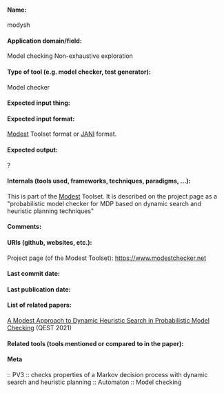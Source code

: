 #### Name:
modysh

#### Application domain/field:
Model checking
Non-exhaustive exploration

#### Type of tool (e.g. model checker, test generator):
Model checker

#### Expected input thing:

#### Expected input format:
[Modest](../Frameworks/Modest.md) Toolset format or [JANI](../../Formats/JANI.md) format.

#### Expected output:
?

#### Internals (tools used, frameworks, techniques, paradigms, ...):
This is part of the [Modest](../Frameworks/Modest.md) Toolset. It is described on the project page as a "probabilistic model checker for MDP based on dynamic search and heuristic planning techniques"

#### Comments:

#### URIs (github, websites, etc.):
Project page (of the Modest Toolset): https://www.modestchecker.net

#### Last commit date:

#### Last publication date:

#### List of related papers:
[A Modest Approach to Dynamic Heuristic Search in Probabilistic Model Checking](https://doi.org/10.1007/978-3-030-85172-9_2) (QEST 2021)

#### Related tools (tools mentioned or compared to in the paper):

#### Meta
:: PV3 :: checks properties of a Markov decision process with dynamic search and heuristic planning
:: Automaton
:: Model checking